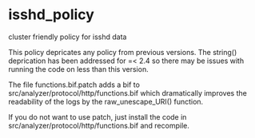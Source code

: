 # isshd_policy
cluster friendly policy for isshd data

This policy depricates any policy from previous versions.
The string() deprication has been addressed for =< 2.4 so there may be issues with 
    running the code on less than this version.

The file functions.bif.patch adds a bif to src/analyzer/protocol/http/functions.bif which dramatically improves the readability of the logs by the raw_unescape_URI() function.

If you do not want to use patch, just install the code in src/analyzer/protocol/http/functions.bif and recompile.
